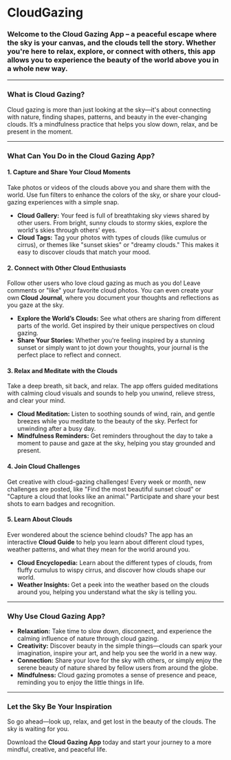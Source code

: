 # CloudGazing
### Welcome to the **Cloud Gazing App** – a peaceful escape where the sky is your canvas, and the clouds tell the story. Whether you're here to relax, explore, or connect with others, this app allows you to experience the beauty of the world above you in a whole new way.

---

### **What is Cloud Gazing?**
Cloud gazing is more than just looking at the sky—it's about connecting with nature, finding shapes, patterns, and beauty in the ever-changing clouds. It’s a mindfulness practice that helps you slow down, relax, and be present in the moment.

---

### **What Can You Do in the Cloud Gazing App?**

#### 1. **Capture and Share Your Cloud Moments**
Take photos or videos of the clouds above you and share them with the world. Use fun filters to enhance the colors of the sky, or share your cloud-gazing experiences with a simple snap. 

- **Cloud Gallery:** Your feed is full of breathtaking sky views shared by other users. From bright, sunny clouds to stormy skies, explore the world's skies through others' eyes.
- **Cloud Tags:** Tag your photos with types of clouds (like cumulus or cirrus), or themes like "sunset skies" or "dreamy clouds." This makes it easy to discover clouds that match your mood.

#### 2. **Connect with Other Cloud Enthusiasts**
Follow other users who love cloud gazing as much as you do! Leave comments or "like" your favorite cloud photos. You can even create your own **Cloud Journal**, where you document your thoughts and reflections as you gaze at the sky.

- **Explore the World’s Clouds:** See what others are sharing from different parts of the world. Get inspired by their unique perspectives on cloud gazing.
- **Share Your Stories:** Whether you're feeling inspired by a stunning sunset or simply want to jot down your thoughts, your journal is the perfect place to reflect and connect.

#### 3. **Relax and Meditate with the Clouds**
Take a deep breath, sit back, and relax. The app offers guided meditations with calming cloud visuals and sounds to help you unwind, relieve stress, and clear your mind.

- **Cloud Meditation:** Listen to soothing sounds of wind, rain, and gentle breezes while you meditate to the beauty of the sky. Perfect for unwinding after a busy day.
- **Mindfulness Reminders:** Get reminders throughout the day to take a moment to pause and gaze at the sky, helping you stay grounded and present.

#### 4. **Join Cloud Challenges**
Get creative with cloud-gazing challenges! Every week or month, new challenges are posted, like "Find the most beautiful sunset cloud" or "Capture a cloud that looks like an animal." Participate and share your best shots to earn badges and recognition.

#### 5. **Learn About Clouds**
Ever wondered about the science behind clouds? The app has an interactive **Cloud Guide** to help you learn about different cloud types, weather patterns, and what they mean for the world around you.

- **Cloud Encyclopedia:** Learn about the different types of clouds, from fluffy cumulus to wispy cirrus, and discover how clouds shape our world.
- **Weather Insights:** Get a peek into the weather based on the clouds around you, helping you understand what the sky is telling you.

---

### **Why Use Cloud Gazing App?**
- **Relaxation:** Take time to slow down, disconnect, and experience the calming influence of nature through cloud gazing.
- **Creativity:** Discover beauty in the simple things—clouds can spark your imagination, inspire your art, and help you see the world in a new way.
- **Connection:** Share your love for the sky with others, or simply enjoy the serene beauty of nature shared by fellow users from around the globe.
- **Mindfulness:** Cloud gazing promotes a sense of presence and peace, reminding you to enjoy the little things in life.

---

### **Let the Sky Be Your Inspiration**
So go ahead—look up, relax, and get lost in the beauty of the clouds. The sky is waiting for you.

Download the **Cloud Gazing App** today and start your journey to a more mindful, creative, and peaceful life.

